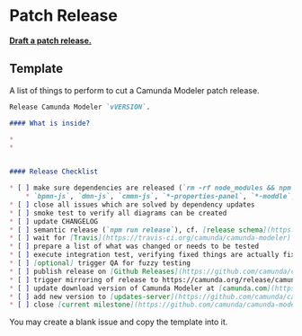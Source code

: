 # Patch Release

__[Draft a patch release.](https://github.com/camunda/camunda-modeler/issues/new?title=Release%20Camunda%20Modeler%20vVERSION&body=Release%20Camunda%20Modeler%20%60vVERSION%60.%0A%0A%23%23%23%23%20What%20is%20inside%3F%0A%0A%2A%20%0A%2A%20%0A%0A%0A%23%23%23%23%20Release%20Checklist%0A%0A%2A+%5B+%5D+make+sure+dependencies+are+released+%28%60rm+-rf+node_modules+%26%26+npm+i+%26%26+npm+run+all%60+works%29%0D%0A++++%2A+%60bpmn-js%60%2C+%60dmn-js%60%2C+%60cmmn-js%60%2C+%60%2A-properties-panel%60%2C+%60%2A-moddle%60%2C+...%0D%0A%2A+%5B+%5D+close+all+issues+which+are+solved+by+dependency+updates%0D%0A%2A+%5B+%5D+smoke+test+to+verify+all+diagrams+can+be+created%0D%0A%2A+%5B+%5D+update+CHANGELOG%0D%0A%2A+%5B+%5D+semantic+release+%28%60npm+run+release%60%29%2C+cf.+%5Brelease+schema%5D%28https%3A%2F%2Fgithub.com%2Fbpmn-io%2Finternal-docs%2Ftree%2Fmaster%2Frelease-schema%29%0D%0A%2A+%5B+%5D+wait+for+%5BTravis%5D%28https%3A%2F%2Ftravis-ci.org%2Fcamunda%2Fcamunda-modeler%29+to+build+the+release%0D%0A%2A+%5B+%5D+prepare+a+list+of+what+was+changed+or+needs+to+be+tested%0D%0A%2A+%5B+%5D+execute+integration+test%2C+verifying+fixed+things+are+actually+fixed%0D%0A%2A+%5B+%5D+%5Boptional%5D+trigger+QA+for+fuzzy+testing%0D%0A%2A+%5B+%5D+publish+release+on+%5BGithub+Releases%5D%28https%3A%2F%2Fgithub.com%2Fcamunda%2Fcamunda-modeler%2Freleases%29%0D%0A%2A+%5B+%5D+trigger+mirroring+of+release+to+https%3A%2F%2Fcamunda.org%2Frelease%2Fcamunda-modeler%2F+via+%5BJenkins%5D%28https%3A%2F%2Fci.cambpm.camunda.cloud%2Fjob%2Fsideprojects%2Fjob%2Fcamunda-modeler-desktop-RELEASE%2Fbuild%3Fdelay%3D0sec%29%0D%0A%2A+%5B+%5D+update+download+version+of+Camunda+Modeler+at+%5Bcamunda.com%5D%28https%3A%2F%2Fgithub.com%2Fcamunda%2Fcamunda.com-new%2Fblob%2Flive%2Fdata%2Freleases.json%29%0D%0A%2A+%5B+%5D+add+new+version+to+%5Bupdates-server%5D%28https%3A%2F%2Fgithub.com%2Fcamunda%2Fcamunda-modeler-update-server%29+releases+JSON+file.+Merge+this+file+to+master%2Flive+branches.%0D%0A%2A+%5B+%5D+close+%5Bcurrent+milestone%5D%28https%3A%2F%2Fgithub.com%2Fcamunda%2Fcamunda-modeler%2Fmilestones%29&labels=release)__

## Template

A list of things to perform to cut a Camunda Modeler patch release.

```markdown
Release Camunda Modeler `vVERSION`.

#### What is inside?

* 
* 


#### Release Checklist

* [ ] make sure dependencies are released (`rm -rf node_modules && npm i && npm run all` works)
    * `bpmn-js`, `dmn-js`, `cmmn-js`, `*-properties-panel`, `*-moddle`, ...
* [ ] close all issues which are solved by dependency updates
* [ ] smoke test to verify all diagrams can be created
* [ ] update CHANGELOG
* [ ] semantic release (`npm run release`), cf. [release schema](https://github.com/bpmn-io/internal-docs/tree/master/release-schema)
* [ ] wait for [Travis](https://travis-ci.org/camunda/camunda-modeler) to build the release
* [ ] prepare a list of what was changed or needs to be tested
* [ ] execute integration test, verifying fixed things are actually fixed
* [ ] [optional] trigger QA for fuzzy testing
* [ ] publish release on [Github Releases](https://github.com/camunda/camunda-modeler/releases)
* [ ] trigger mirroring of release to https://camunda.org/release/camunda-modeler/ via [Jenkins](https://ci.cambpm.camunda.cloud/job/sideprojects/job/camunda-modeler-desktop-RELEASE/build?delay=0sec)
* [ ] update download version of Camunda Modeler at [camunda.com](https://github.com/camunda/camunda.com-new/blob/live/data/releases.json)
* [ ] add new version to [updates-server](https://github.com/camunda/camunda-modeler-update-server) releases JSON file. Merge this file to master/live branches.
* [ ] close [current milestone](https://github.com/camunda/camunda-modeler/milestones)
```

You may create a blank issue and copy the template into it.
